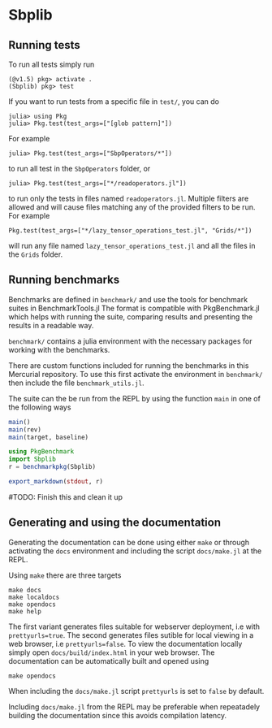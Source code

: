 # Sbplib

## Running tests
To run all tests simply run
```
(@v1.5) pkg> activate .
(Sbplib) pkg> test
```

If you want to run tests from a specific file in `test/`, you can do
```
julia> using Pkg
julia> Pkg.test(test_args=["[glob pattern]"])
```
For example
```
julia> Pkg.test(test_args=["SbpOperators/*"])
```
to run all test in the `SbpOperators` folder, or
```
julia> Pkg.test(test_args=["*/readoperators.jl"])
```
to run only the tests in files named `readoperators.jl`.
Multiple filters are allowed and will cause files matching any of the provided
filters to be run. For example
```
Pkg.test(test_args=["*/lazy_tensor_operations_test.jl", "Grids/*"])
```
will run any file named `lazy_tensor_operations_test.jl` and all the files in the `Grids` folder.

## Running benchmarks
Benchmarks are defined in `benchmark/` and use the tools for benchmark suites in BenchmarkTools.jl
The format is compatible with PkgBenchmark.jl which helps with running the suite, comparing results and presenting the results in a readable way.

`benchmark/` contains a julia environment with the necessary packages for working with the benchmarks.

There are custom functions included for running the benchmarks in this Mercurial repository. To use this first activate the environment in `benchmark/` then include the file `benchmark_utils.jl`.

The suite can the be run from the REPL by using the function `main` in one of the following ways

```julia
main()
main(rev)
main(target, baseline)
```

```julia
using PkgBenchmark
import Sbplib
r = benchmarkpkg(Sbplib)

export_markdown(stdout, r)
```

#TODO: Finish this and clean it up


## Generating and using the documentation
Generating the documentation can be done using either `make` or through activating the `docs` environment and including the script `docs/make.jl` at the REPL.

Using `make` there are three targets
```shell
make docs
make localdocs
make opendocs
make help
```
The first variant generates files suitable for webserver deployment, i.e with `prettyurls=true`. The second generates files sutible for local viewing in a web browser, i.e `prettyurls=false`. To view the documentation locally simply open `docs/build/index.html` in your web browser. The documentation can be automatically built and opened using
```shell
make opendocs
```

When including the `docs/make.jl` script `prettyurls` is set to `false` by default.

Including `docs/make.jl` from the REPL may be preferable when repeatadely building the documentation since this avoids compilation latency.
